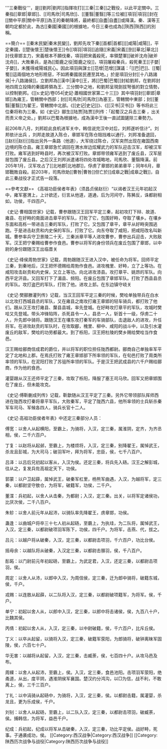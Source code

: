 '''三秦戰役'''，是[[劉邦|劉邦]]指揮攻打[[三秦|三秦]]之戰役，以此平定關中。三秦指[[章邯|章邯]]、[[司馬欣|司馬欣]]、[[董翳|董翳]]等三位被[[項羽|項羽]]封在[[關中平原|關中平原]]為王的秦朝降將，最終都[[自盡|自盡]]或降漢。秦、漢等王朝均定都於此，為古[[秦國|秦國]]的根據地，今日三秦也成為[[陝西|陝西]]的別稱。

==簡介==
[[秦末民變|秦末民變]]，劉邦先攻下秦[[首都|首都]][[咸陽|咸陽]]，平定秦國，[[楚後懷王|楚後懷王]]令[[項羽|項羽]]追隨[[宋義|宋義]]到[[華北|華北]]討伐章邯主力，宋義根本不願伐秦，項羽把宋義殺死，率領楚軍[[破斧沈舟|破斧沈舟]]，大敗秦兵，是為[[鉅鹿之役|鉅鹿之役]]，項羽屠殺秦兵，殺死秦王[[子嬰|子嬰]]，未獲得咸陽城民心。因此項羽與謀士[[范增|范增]]謀議：「[[巴|巴]]、[[蜀|蜀]]這兩個地方地形險惡，不如將秦國居民遷至其地。」於是項羽分封[[十八路諸侯|十八路諸侯]]，立劉邦為[[漢中|漢中]]王，將[[巴蜀|巴蜀]]封給劉邦，在劉邦封地四周立投降的秦國將領為王、三分關中之地，和劉邦呈現劍拔弩張的對立情勢，以控制劉邦。<ref name="史记054">《[[s:史記/卷054|史記·蕭相國世家第二十三]]》</ref>其中項羽封[[章邯|章邯]]為雍王，管轄關中西部；封[[司馬欣|司馬欣]]為塞王，管轄關中東部；封[[董翳|董翳]]为翟王，管轄關中北部。《[[史记|史记]]》、《[[汉书|汉书]]》等书将此三位秦将称为三秦。如《史记》郦生[[陆贾|陆贾]]列传：「起蜀汉之兵击三秦 ，出关而责义帝之处。」劉邦以巴蜀為根據地，成為漢中王後一直試圖鏟除三秦勢力。

前206年八月，刘邦趁此良机进军关中，韩信说完汉中对后，刘邦遂听信计”。刘邦依计出兵 ，刘邦走故道入陈仓，章邯军在陈仓阻挡难以通行，刘邦准备退回，[[赵衍|赵衍]]指出另外一条路（他道），大军绕过陈仓，汉军突然出现在雍国西南边境的陈仓县。雍王章邯急忙调回在渭水岸边炫耀武力的军队迎击汉军，却被汉军打败。雍军逃到好畤县时，再次被汉军打败。章邯带领雍军逃到了废丘县，汉军层层包围了废丘县。之后汉王刘邦派遣诸将四处攻城略地，司馬欣、董翳降漢。前205年1月，汉军攻占了[[北地郡|北地郡]]，俘虏了章邯的弟弟章平；同年6月，章邯戰敗自殺。前203年，司馬欣助[[曹咎|曹咎]]但亡於[[成皋之戰|成皋之戰]]，自此三秦战役才正式告一段落。

==參考文獻==
《高祖功臣侯者年表》（须昌贞侯赵衍）“以谒者汉王元年初起汉中，雍军塞渭上，上计欲还，衍言从他道，道通，后为河间守，陈豨反，诛都尉相如，功侯，千四百户。

《史记·曹相国世家》记载，曹参跟随汉王回军平定三秦，起初攻打下辩、故道、雍县、在好畤的南面进击章平的军队，打败了它，包围好畤，夺取了壤乡。在壤乡东面和高栎一带进击三秦的军队，打败了它。又包围了章平，章平从好畤突围逃跑。于是进击赵贲和内史保的军队，打败了它。向东夺取了咸阳，把咸阳改名叫新城。曹参率兵守卫景陵二十天，三秦派章平等人进攻曹参，曹参出兵迎击，大败敌军。汉王把宁秦赐给曹参作食邑。曹参以将军的身份领兵在废丘包围了章邯，以中尉的身份跟随汉王出临晋关

</div>《史记·绛侯周勃世家》记载，周勃跟随汉王进入汉中，被任命为将军。回师平定三秦，到秦地后，汉王把怀德赐给周勃作食邑。进攻槐里、好畤，立了上等功。在咸阳攻击赵贲和内史保，又立上等功。向北进攻漆县。攻打章平、姚昂的军队。向西平定汧县。又回军打下了湄县、频阳。在废丘包围了章邯军队。打败了西县县丞的军队。攻打盗巴的军队，打败了他。进攻上邽。在东边镇守峣关

《史记·樊郦滕灌列传》记载，当汉王回军平定三秦的时候，樊哙单独带兵在白水以北攻打西城县丞的军队，又在雍县之南攻打雍王章邯的轻车骑兵，都打败了他们。跟从汉王攻打雍县、斄县县城，率先登城。在好畤攻打章平的军队，攻城时樊哙又先登城。带头冲锋陷阵，杀死县令一人，县丞一人，斩首十一级，俘虏二十人，升先郎中骑将。跟随汉王在壤东攻打秦军的车骑部队，击退敌人的进攻，升任将军。在进攻赵贲的军队时，在攻取郿，槐里、柳中、咸阳的战斗中，以及引水灌废丘的敌军，樊哙的功劳都最大。到了栎阳，汉王把杜陵的樊乡赐给樊哙当作食邑。 

汉王赐给郦商信成君的爵位，并以将军的职位担任陇西都尉。郦商自己单独率军平定了北地和上郡。在焉氏打败了雍王章邯部下所率领的军队，在旬邑打败了周类所率领的军队，在泥阳打败了苏驵所率领的军队。于是汉王把武成县的六千户赐给郦商，作为他的食邑。 

灌婴跟从汉王还师平定了三秦，攻取了栎阳，降服了塞王司马欣。回军又把章邯围在了废丘，但未能攻克。

《史记·傅靳蒯成列传》记载，靳歙随从汉王平定了三秦。另外它带领部队挥师西进在陇西攻打秦将章平军队，大败秦军，平定了陇西六县，他所率领的士兵斩杀秦军车司马、军候各四人，骑兵长官十二人。
 
《史记·高祖功臣侯者年表》中还定三秦部分人员： 

傅宽：以舍人从起横阳，至霸上，为骑将，入汉，定三秦，属淮阴，定齐，为齐丞相，侯，二千六百户。 

丁复：以赵将从起邺，至霸上，为楼烦将，入汉，定三秦，别降翟王，属悼武王，杀龙且彭城，为大司马；破羽军叶，拜为将军，忠臣，侯，七千八百户。 

吕泽：以吕后兄初起以客从，入汉为侯。还定三秦，将兵先入砀。汉王之解彭城，往从之，复发兵佐高祖定天下，功侯。 

郭蒙：以户卫起薛，属悼武王，破秦军杠里，杨熊军曲遇，入汉，为越将军，定三秦，以都尉坚守敖仓，为将军，破籍军，功侯，二千户。 

董渫：兵初起，以舍人从击秦，为都尉；入汉，定三秦。出关，以将军定诸侯功，比厌次侯，二千八百户。 

朱轸：以舍人前元年从起沛，以骑队率先降翟王，虏章邯，功侯。 

蛊逢：以曲城户将卒三十七人初从起砀，至霸上，为执珪，为二队将，属悼武王，入汉，定三秦，以都尉破项羽军陈下，功侯，四千户。为将军，击燕、代，拔之。 

吕元：以越户将从破秦，入汉，定三秦，以都尉击项羽，千六百户，功比台侯。 

摇毋余：以越队将从破秦，入汉定三秦，以都尉击頨羽，侯，千八百户。 

耏跖：以门尉前元年初起砀，至霸上，为武定君，入汉，还定三秦，以都尉击项羽，侯。 

周定：以舍人从沛，以郎中入汉，为周信侯，定三秦，迁为郎中骑将，破籍东城，侯，千户。 

戎赐：以连敖从起薛，以二队将入汉，定三秦，以都尉破项籍军，为将军。侯，千户。 

单宁：初起以舍人从，以郎中入汉，定三秦，以郎中将击诸侯，侯，九百八十户，比魏其侯。 

丙倩：初起以舍人从，入汉，定三秦，以中尉破籍，侯，千六百户，比斥丘侯。 

丁义：以卒从起留，以骑将入汉，定三秦，破籍军荥阳，为郎骑将，破钟离昧军固陵，侯，六百七十户。 

华无害：以越将从起留，入汉，定三秦，击臧荼，侯，七百四十户。从攻马邑及布。 

周緤：以舍人从起沛，至霸上，侯。入汉，定三秦，食邑池阳。击项羽军荥阳，绝甬道，从出，度平阴，遇淮阴侯军襄国。楚汉约分鸿沟，以□为信，战不利，不敢离上，侯，三千三百户。 

丁礼：以中涓骑从起砀中，为骑将，入汉，定三秦，侯。以都尉击籍，属灌婴，杀龙且，更为乐成侯，千户。 

刘钊：以舍人从起砀，至霸上，以二队入汉，定三秦，以都尉击项羽，破臧荼，侯。捕韩信，为将军，益邑千户。 

纪成：兵初起，纪成以将军从击破秦，入汉，定三秦，功比平定侯。战好畤，死事。子通袭成功，侯。 
[[Category:西汉战争|Category:西汉战争]]
[[Category:陕西历次战争与战役|Category:陕西历次战争与战役]]